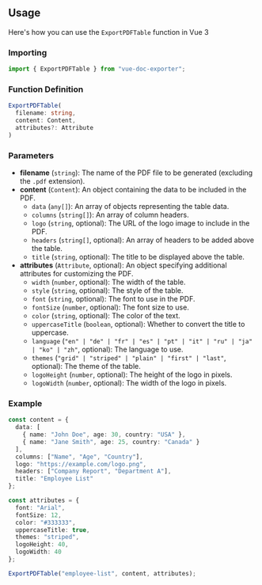 ## Usage

Here's how you can use the `ExportPDFTable` function in Vue 3

### Importing

```typescript
import { ExportPDFTable } from "vue-doc-exporter";
```

### Function Definition

```typescript
ExportPDFTable(
  filename: string,
  content: Content,
  attributes?: Attribute
)
```

### Parameters

- **filename** (`string`): The name of the PDF file to be generated (excluding the `.pdf` extension).
- **content** (`Content`): An object containing the data to be included in the PDF.
  - `data` (`any[]`): An array of objects representing the table data.
  - `columns` (`string[]`): An array of column headers.
  - `logo` (`string`, optional): The URL of the logo image to include in the PDF.
  - `headers` (`string[]`, optional): An array of headers to be added above the table.
  - `title` (`string`, optional): The title to be displayed above the table.
- **attributes** (`Attribute`, optional): An object specifying additional attributes for customizing the PDF.
  - `width` (`number`, optional): The width of the table.
  - `style` (`string`, optional): The style of the table.
  - `font` (`string`, optional): The font to use in the PDF.
  - `fontSize` (`number`, optional): The font size to use.
  - `color` (`string`, optional): The color of the text.
  - `uppercaseTitle` (`boolean`, optional): Whether to convert the title to uppercase.
  - `language` (`"en" | "de" | "fr" | "es" | "pt" | "it" | "ru" | "ja" | "ko" | "zh"`, optional): The language to use.
  - `themes` (`"grid" | "striped" | "plain" | "first" | "last"`, optional): The theme of the table.
  - `logoHeight` (`number`, optional): The height of the logo in pixels.
  - `logoWidth` (`number`, optional): The width of the logo in pixels.

### Example

```typescript
const content = {
  data: [
    { name: "John Doe", age: 30, country: "USA" },
    { name: "Jane Smith", age: 25, country: "Canada" }
  ],
  columns: ["Name", "Age", "Country"],
  logo: "https://example.com/logo.png",
  headers: ["Company Report", "Department A"],
  title: "Employee List"
};

const attributes = {
  font: "Arial",
  fontSize: 12,
  color: "#333333",
  uppercaseTitle: true,
  themes: "striped",
  logoHeight: 40,
  logoWidth: 40
};

ExportPDFTable("employee-list", content, attributes);

```